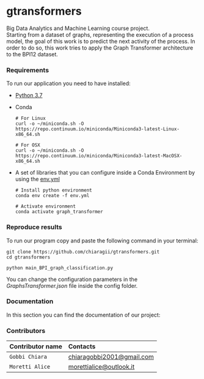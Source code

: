 # gtransformers
Big Data Analytics and Machine Learning course project. <br>
Starting from a dataset of graphs, representing the execution of a process model, the goal of this work is to predict the next activity of the process. In order to do so, this work tries to apply the Graph Transformer architecture to the BPI12 dataset.

### Requirements
To run our application you need to have installed:
* [Python 3.7](https://www.python.org/downloads/release/python-370/)
  
* Conda
  ```
  # For Linux
  curl -o ~/miniconda.sh -O https://repo.continuum.io/miniconda/Miniconda3-latest-Linux-x86_64.sh

  # For OSX
  curl -o ~/miniconda.sh -O https://repo.continuum.io/miniconda/Miniconda3-latest-MacOSX-x86_64.sh
  ```
  
* A set of libraries that you can configure inside a Conda Environment by using the [env.yml](https://github.com/chiaragii/gtransformers/blob/main/env.yml)
  ```
  # Install python environment
  conda env create -f env.yml   

  # Activate environment
  conda activate graph_transformer
  ```

### Reproduce results
To run our program copy and paste the following command in your terminal:
```
git clone https://github.com/chiaragii/gtransformers.git
cd gtransformers

python main_BPI_graph_classification.py
```

You can change the configuration parameters in the *GraphsTransformer.json* file inside the config folder.

### Documentation
In this section you can find the documentation of our project: 

### Contributors
| Contributor name | Contacts |
| :-------- | :------- | 
| `Gobbi Chiara`     | chiaragobbi2001@gmail.com | 
| `Moretti Alice`     | morettialice@outlook.it | 
